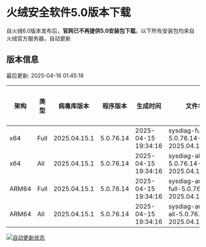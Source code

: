 # 火绒安全软件5.0版本下载 

自火绒6.0版本发布后，**官网已不再提供5.0安装包下载**。以下所有安装包均来自火绒官方服务器，自动更新

<!-- TABLE_START -->

## 版本信息

最后更新: 2025-04-16 01:45:18

| 架构    | 类型   | 病毒库版本 | 程序版本  | 生成时间 | 文件名 | 大小 | 下载链接    |
|---------|-------|------------|----------|----------|--------|------|----------|
| x64     | Full | 2025.04.15.1 | 5.0.76.14 | 2025-04-15 19:34:16 | sysdiag-full-5.0.76.14-2025.04.15.1.exe | 28.22M | [下载](https://down-tencent.huorong.cn/sysdiag-full-5.0.76.14-2025.04.15.1.exe) |
| x64     | All  | 2025.04.15.1 | 5.0.76.14 | 2025-04-15 19:34:16 | sysdiag-all-5.0.76.14-2025.04.15.1.exe | 28.22M | [下载](https://down-tencent.huorong.cn/sysdiag-all-5.0.76.14-2025.04.15.1.exe) |
| ARM64   | Full | 2025.04.15.1 | 5.0.76.14 | 2025-04-15 19:34:16 | sysdiag-arm64-full-5.0.76.14-2025.04.15.1.exe | 27.93M | [下载](https://down-tencent.huorong.cn/sysdiag-arm64-full-5.0.76.14-2025.04.15.1.exe) |
| ARM64   | All  | 2025.04.15.1 | 5.0.76.14 | 2025-04-15 19:34:16 | sysdiag-arm64-all-5.0.76.14-2025.04.15.1.exe | 27.93M | [下载](https://down-tencent.huorong.cn/sysdiag-arm64-all-5.0.76.14-2025.04.15.1.exe) |

<!-- TABLE_END -->

[![自动更新状态](https://github.com/J54264/Huorong-Version/actions/workflows/update.yml/badge.svg)](https://github.com/J54264/Huorong-Version/actions)
